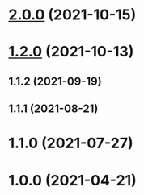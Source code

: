 # [2.0.0](https://github.com/alex-lit/config-npmlint/compare/v1.2.0...v2.0.0) (2021-10-15)

# [1.2.0](https://github.com/alex-lit/config-npmlint/compare/v1.1.2...v1.2.0) (2021-10-13)

## 1.1.2 (2021-09-19)

## 1.1.1 (2021-08-21)

# 1.1.0 (2021-07-27)

# 1.0.0 (2021-04-21)
